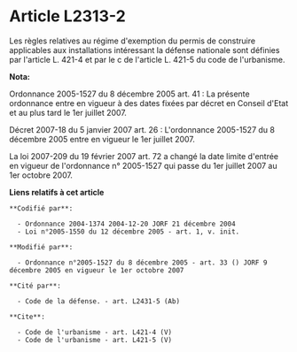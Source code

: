 # Article L2313-2

Les règles relatives au régime d'exemption du permis de construire applicables aux installations intéressant la défense
nationale sont définies par l'article L. 421-4 et par le c de l'article L. 421-5 du code de l'urbanisme.

**Nota:**

Ordonnance 2005-1527 du 8 décembre 2005 art. 41 : La présente ordonnance entre en vigueur à des dates fixées par décret en
Conseil d'Etat et au plus tard le 1er juillet 2007.

Décret 2007-18 du 5 janvier 2007 art. 26 : L'ordonnance 2005-1527 du 8 décembre 2005 entre en vigueur le 1er juillet 2007.

La loi 2007-209 du 19 février 2007 art. 72 a changé la date limite d'entrée en vigueur de l'ordonnance n° 2005-1527 qui passe
du 1er juillet 2007 au 1er octobre 2007.

**Liens relatifs à cet article**

	**Codifié par**:

	  - Ordonnance 2004-1374 2004-12-20 JORF 21 décembre 2004
	  - Loi n°2005-1550 du 12 décembre 2005 - art. 1, v. init.

	**Modifié par**:

	  - Ordonnance n°2005-1527 du 8 décembre 2005 - art. 33 () JORF 9 décembre 2005 en vigueur le 1er octobre 2007

	**Cité par**:

	  - Code de la défense. - art. L2431-5 (Ab)

	**Cite**:

	  - Code de l'urbanisme - art. L421-4 (V)
	  - Code de l'urbanisme - art. L421-5 (V)

